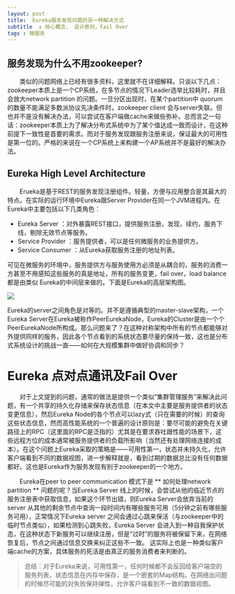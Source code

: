 ```yaml
---
layout: post
title:  Eureka服务发现问题的另一种解决方式
subtitle  : 核心概念， 设计原则，Fail Over
tags : 微服务
---
```


## 服务发现为什么不用zookeeper?

&emsp;&emsp;类似的问题网络上已经有很多资料，这里就不在详细解释。只谈以下几点： zookeeper本质上是一个CP系统，在多节点的情况下Leader选举比较耗时，并且会放大network partition 的问题。一旦分区出现时，在某个partition中 quorum 的数量不能满足多数派协议先决条件时，zookeeper client 会与server失联。但也并不是没有解决办法，可以尝试在客户端做cache来做些弥补。总而言之一句话：zookeeper本质上为了解决分布式系统中为了某个值达成一致而设计，在这种前提下一致性是首要的需求。而对于服务发现跟服务注册来说，保证最大的可用性是第一位的。严格的来说在一个CP系统上来构建一个AP系统并不是最好的解决办法。

## Eureka High Level Architecture

&emsp;&emsp;Erueka是基于REST的服务发现注册组件。轻量，方便与应用整合是其最大的特点。在实际的运行环境中Eureka跟Server Provider在同一个JVM进程内。在Eureka中主要包括以下几类角色：
*  Eureka Server ：对外暴露REST接口，提供服务注册，发现，续约，服务下线，剔除无效节点等服务。
*  Service Provider ：服务提供者，可以是任何微服务的业务提供方。
*  Service Consumer ：从Eureka获取服务注册的地址列表。

可见在微服务的环境中，服务提供方与服务使用方必须是从耦合的，服务的消费一方甚至不用感知这些服务的真是地址，所有的服务变更，fail over，load balance 都是由类似
Eureka的中间层来做的。下面是Eureka的高层架构图。

![](https://raw.githubusercontent.com/pangzhenzhou/pzz-github-pages-blog/gh-pages/public/image/eureka_architecture.png)

Eureka的server之间角色是对等的。并不是遵循典型的master-slave架构，一个Eureka Server在Eureka被称作PeerEurekaNode，Eureka的Cluster是由一个个PeerEurekaNode所构成。那么问题来了？在这种对称架构中所有的节点都能够对外提供同样的服务，因此各个节点看到的系统状态要尽量的保持一致，这也是分布式系统设计的挑战一直——如何在大规模集群中做好协调和同步？

# Eureka 点对点通讯及Fail Over

&emsp;&emsp;对于上文提到的问题，通常的做法是提供一个类似“集群管理服务”来解决此问题，有一个共享的持久化存储来保存状态信息（在本文中主要是服务提供者的状态变更信息），然后Eureka Node的各个节点可以lazy式（只在需要的时候）的查询这些状态信息，然而高性能系统的一个普遍的设计原则是：要尽可能的避免在关键路径上的RPC（这里面的RPC是泛指的）尤其是在要求吞吐跟性能的场景下，这些远程方位的成本通常被服务提供者的负载所影响（当然还有处理网络连接的成本）。在这个问题上Eureka采取的策略是——可用性第一，状态并未持久化，允许客户端看到不同的数据视图，进一步解释就是，看到过期的数据总比没有任何数据都好。这也是Eureka作为服务发现有别于zookeeper的一个地方。

&emsp;&emsp;Eureka在peer to peer communication 模式下是 ** 如何处理network partition ** 问题的呢？当Eureka Server 线上的时候，会尝试从他的临近节点的服务注册表中获取信息，如果这个环节出错，则Eureka Server会放弃当前的server 从其他的剩余节点中查询一段时间内有哪些服务可用（5分钟之前有哪些服务可用），正常情况下Eureka server 之间会通过心跳来保活（与zookeeper中的临时节点类似），如果检测到心跳失败，Eureka Server 会进入到一种自我保护状态，在这种状态下新服务可以继续注册，但是“过时”的服务将被保留下来，在网络恢复后，节点之间通过信息交换来纠正这些不一致。 这实际上也是一种类似客户端cache的方案，具体服务的死活是由真正的服务消费者来判断的。


>  总结：对于Eureka来说，可用性第一，任何时候都不会反回给客户端空的服务列表，状态信息在内存中保存，是一个嵌套的Map结构。在网络出问题的时候尽可能的对失败保持弹性，允许客户端看到不一致的数据视图。
